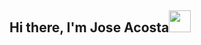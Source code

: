 <h2>Hi there, I'm Jose Acosta<img src="https://media.giphy.com/media/EzNwZBbRMFW01B4Cvu/giphy.gif" width="35"></h2>
